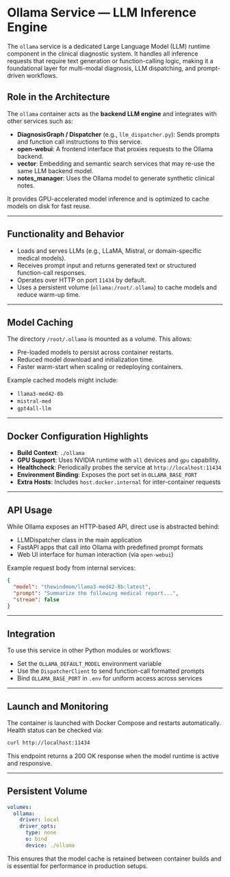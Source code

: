 # Ollama Service — LLM Inference Engine

The `ollama` service is a dedicated Large Language Model (LLM) runtime component in the clinical diagnostic system. It handles all inference requests that require text generation or function-calling logic, making it a foundational layer for multi-modal diagnosis, LLM dispatching, and prompt-driven workflows.

## Role in the Architecture

The `ollama` container acts as the **backend LLM engine** and integrates with other services such as:

- **DiagnosisGraph / Dispatcher** (e.g., `llm_dispatcher.py`): Sends prompts and function call instructions to this service.
- **open-webui**: A frontend interface that proxies requests to the Ollama backend.
- **vector**: Embedding and semantic search services that may re-use the same LLM backend model.
- **notes_manager**: Uses the Ollama model to generate synthetic clinical notes.

It provides GPU-accelerated model inference and is optimized to cache models on disk for fast reuse.

---

## Functionality and Behavior

- Loads and serves LLMs (e.g., LLaMA, Mistral, or domain-specific medical models).
- Receives prompt input and returns generated text or structured function-call responses.
- Operates over HTTP on port `11434` by default.
- Uses a persistent volume (`ollama:/root/.ollama`) to cache models and reduce warm-up time.

---

## Model Caching

The directory `/root/.ollama` is mounted as a volume. This allows:

- Pre-loaded models to persist across container restarts.
- Reduced model download and initialization time.
- Faster warm-start when scaling or redeploying containers.

Example cached models might include:
- `llama3-med42-8b`
- `mistral-med`
- `gpt4all-llm`

---

## Docker Configuration Highlights

- **Build Context**: `./ollama`
- **GPU Support**: Uses NVIDIA runtime with `all` devices and `gpu` capability.
- **Healthcheck**: Periodically probes the service at `http://localhost:11434`
- **Environment Binding**: Exposes the port set in `OLLAMA_BASE_PORT`
- **Extra Hosts**: Includes `host.docker.internal` for inter-container requests

---

## API Usage

While Ollama exposes an HTTP-based API, direct use is abstracted behind:
- LLMDispatcher class in the main application
- FastAPI apps that call into Ollama with predefined prompt formats
- Web UI interface for human interaction (via `open-webui`)

Example request body from internal services:
```json
{
  "model": "thewindmom/llama3-med42-8b:latest",
  "prompt": "Summarize the following medical report...",
  "stream": false
}
```

---

## Integration

To use this service in other Python modules or workflows:
- Set the `OLLAMA_DEFAULT_MODEL` environment variable
- Use the `DispatcherClient` to send function-call formatted prompts
- Bind `OLLAMA_BASE_PORT` in `.env` for uniform access across services

---

## Launch and Monitoring

The container is launched with Docker Compose and restarts automatically. Health status can be checked via:

```bash
curl http://localhost:11434
```

This endpoint returns a 200 OK response when the model runtime is active and responsive.

---

## Persistent Volume

```yaml
volumes:
  ollama:
    driver: local
    driver_opts:
      type: none
      o: bind
      device: ./ollama
```

This ensures that the model cache is retained between container builds and is essential for performance in production setups.
